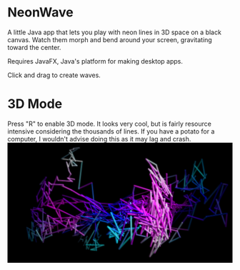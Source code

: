# NeonWave
A little Java app that lets you play with neon lines in 3D space on a black canvas.
Watch them morph and bend around your screen, gravitating toward the center.

Requires JavaFX, Java's platform for making desktop apps.

Click and drag to create waves.

# 3D Mode
Press "R" to enable 3D mode. It looks very cool, but is fairly resource intensive considering the thousands of lines.
If you have a potato for a computer, I wouldn't advise doing this as it may lag and crash.
![3D Mode Screenshot](Neon_wave.png)
